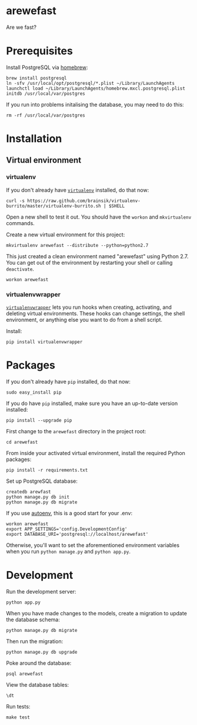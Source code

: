 # arewefast

Are we fast?


# Prerequisites

Install PostgreSQL via [homebrew](http://brew.sh/):

    brew install postgresql
    ln -sfv /usr/local/opt/postgresql/*.plist ~/Library/LaunchAgents
    launchctl load ~/Library/LaunchAgents/homebrew.mxcl.postgresql.plist
    initdb /usr/local/var/postgres

If you run into problems initalising the database, you may need to do this:

    rm -rf /usr/local/var/postgres


# Installation

## Virtual environment

### virtualenv

If you don't already have [`virtualenv`](https://pypi.python.org/pypi/virtualenv) installed, do that now:

    curl -s https://raw.github.com/brainsik/virtualenv-burrito/master/virtualenv-burrito.sh | $SHELL

Open a new shell to test it out. You should have the `workon` and `mkvirtualenv` commands.

Create a new virtual environment for this project:

    mkvirtualenv arewefast --distribute --python=python2.7

This just created a clean environment named "arewefast" using Python 2.7. You can get out of the environment by restarting your shell or calling `deactivate`.

    workon arewefast

### virtualenvwrapper

[`virtualenvwrapper`](http://virtualenvwrapper.readthedocs.org/) lets you run hooks when creating, activating, and deleting virtual environments. These hooks can change settings, the shell environment, or anything else you want to do from a shell script.

Install:

    pip install virtualenvwrapper

# Packages

If you don't already have `pip` installed, do that now:

    sudo easy_install pip

If you do have `pip` installed, make sure you have an up-to-date version installed:

    pip install --upgrade pip

First change to the `arewefast` directory in the project root:

    cd arewefast

From inside your activated virtual environment, install the required Python packages:

    pip install -r requirements.txt

Set up PostgreSQL database:

    createdb arewfast
    python manage.py db init
    python manage.py db migrate

If you use [autoenv](https://github.com/kennethreitz/autoenv), this is a good start for your .env:

    workon arewefast
    export APP_SETTINGS='config.DevelopmentConfig'
    export DATABASE_URI='postgresql://localhost/arewefast'

Otherwise, you'll want to set the aforementioned environment variables when you run `python manage.py` and `python app.py`.

# Development

Run the development server:

    python app.py

When you have made changes to the models, create a migration to update the database schema:

    python manage.py db migrate

Then run the migration:

    python manage.py db upgrade

Poke around the database:

    psql arewefast

View the database tables:

    \dt

Run tests:

    make test
